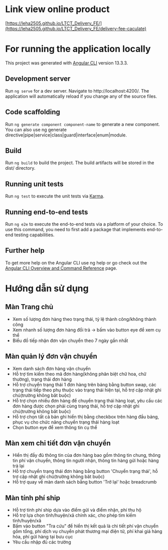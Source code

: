 
# Link view online product

[https://leha2505.github.io/LTCT_Delivery_FE/](https://leha2505.github.io/LTCT_Delivery_FE/delivery-fee-caculate)

# For running the application locally

This project was generated with [Angular CLI](https://github.com/angular/angular-cli) version 13.3.3.

## Development server

Run `ng serve` for a dev server. Navigate to http://localhost:4200/. The application will automatically reload if you change any of the source files.

## Code scaffolding

Run `ng generate component component-name` to generate a new component. You can also use ng generate directive|pipe|service|class|guard|interface|enum|module.

## Build

Run `ng build` to build the project. The build artifacts will be stored in the dist/ directory.

## Running unit tests

Run `ng test` to execute the unit tests via [Karma](https://karma-runner.github.io).

## Running end-to-end tests

Run `ng e2e` to execute the end-to-end tests via a platform of your choice. To use this command, you need to first add a package that implements end-to-end testing capabilities.

## Further help

To get more help on the Angular CLI use ng help or go check out the [Angular CLI Overview and Command Reference](https://angular.io/cli) page.

# Hướng dẫn sử dụng 

## Màn Trang chủ

* Xem số lượng đơn hàng theo trạng thái, tỷ lệ thành công/không thành công
* Xem nhanh số lượng đơn hàng đổi trả -> bấm vào button eye để xem cụ thể
* Biểu đồ tiếp nhận đơn vận chuyển theo 7 ngày gần nhất

## Màn quản lý đơn vận chuyển

* Xem danh sách đơn hàng vận chuyển
* Hỗ trợ tìm kiếm theo mã đơn hàng(không phân biệt chữ hoa, chữ thường), trạng thái đơn hàng
* Hỗ trợ chuyển trạng thái 1 đơn hàng trên bảng bằng button swap, các trạng thái tiếp theo phụ thuộc vào trạng thái hiện tại, hỗ trợ cập nhật ghi chú(trường không băt buộc)
* Hỗ trợ chọn nhiều đơn hàng để chuyển trạng thái hàng loạt, yêu cầu các đơn hàng được chọn phải cùng trạng thái, hỗ trợ cập nhật ghi chú(trường không băt buộc)
* Hỗ trợ chọn tất cả bản ghi hiển thị bằng checkbox trên hàng đầu bảng, phục vụ cho chức năng chuyển trạng thái hàng loạt
* Chọn button eye để xem thông tin cụ thể

## Màn xem chi tiết đơn vận chuyển

* Hiển thị đầy đủ thông tin của đơn hàng bao gồm thông tin chung, thông tin phí vận chuyển, thông tin người nhận, thông tin hàng gửi hoặc hàng trả lại
* Hỗ trợ chuyển trạng thái đơn hàng bằng button 'Chuyển trạng thái', hỗ trợ cập nhật ghi chú(trường không băt buộc)
* Hỗ trợ quay về màn danh sách bằng button 'Trở lại' hoặc breadcrumb

## Màn tính phí ship

* Hỗ trợ tính phí ship dựa vào điểm gửi và điểm nhận, phí thu hộ
* Hỗ trợ lựa chọn tỉnh/huyện/xã chính xác, cho phép tìm kiếm tỉnh/huyện/xã
* Bấm vào button "Tra cứu" để hiển thị kết quả là chi tiết phí vận chuyển gồm tổng, phí dịch vụ chuyển phát thương mại điện tử, phí khai giá hàng hóa, phí gửi hàng tại bưu cục
* Yêu cầu nhập đủ các trường
